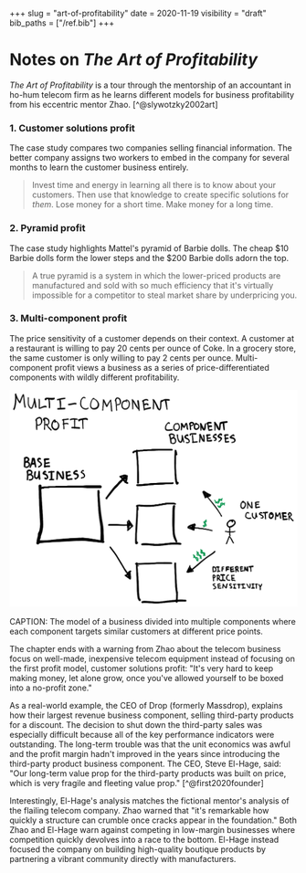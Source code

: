 +++
slug = "art-of-profitability"
date = 2020-11-19
visibility = "draft"
bib_paths = ["/ref.bib"]
+++

# Notes on *The Art of Profitability*

*The Art of Profitability* is a tour through the mentorship of an accountant in
ho-hum telecom firm as he learns different models for business profitability
from his eccentric mentor Zhao. [^@slywotzky2002art] 

### 1. Customer solutions profit

The case study compares two companies selling financial information. The better
company assigns two workers to embed in the company for several months to learn
the customer business entirely.

> Invest time and energy in learning all there is to know about your customers.
> Then use that knowledge to create specific solutions for *them*. Lose money
> for a short time. Make money for a long time.

### 2. Pyramid profit

The case study highlights Mattel's pyramid of Barbie dolls. The cheap $10 Barbie
dolls form the lower steps and the $200 Barbie dolls adorn the top.

> A true pyramid is a system in which the lower-priced products are 
> manufactured and sold with so much efficiency that it's virtually impossible
> for a competitor to steal market share by underpricing you.

### 3. Multi-component profit

The price sensitivity of a customer depends on their context. A customer at a
restaurant is willing to pay 20 cents per ounce of Coke. In a grocery store, the
same customer is only willing to pay 2 cents per ounce. Multi-component profit
views a business as a series of price-differentiated components with wildly 
different profitability.

![Multi-component profit](multi-component-profit.png)

CAPTION: The model of a business divided into multiple components where each
component targets similar customers at different price points.

The chapter ends with a warning from Zhao about the telecom business focus on 
well-made, inexpensive telecom equipment instead of focusing on the first profit 
model, customer solutions profit: "It's very hard to keep making money, let 
alone grow, once you've allowed yourself to be boxed into a no-profit zone."

As a real-world example, the CEO of Drop (formerly Massdrop), explains how their
largest revenue business component, selling third-party products for a discount.
The decision to shut down the third-party sales was especially difficult because
all of the key performance indicators were outstanding. The long-term trouble
was that the unit economics was awful and the profit margin hadn't improved in 
the years since introducing the third-party product business component. The CEO,
Steve El-Hage, said: "Our long-term value prop for the third-party products was 
built on price, which is very fragile and fleeting value prop." 
[^@first2020founder]

Interestingly, El-Hage's analysis matches the fictional mentor's analysis of the
flailing telecom company. Zhao warned that "it's remarkable how quickly a 
structure can crumble once cracks appear in the foundation." Both Zhao and 
El-Hage warn against competing in low-margin businesses where competition 
quickly devolves into a race to the bottom. El-Hage instead focused the company
on building high-quality boutique products by partnering a vibrant community
directly with manufacturers.


